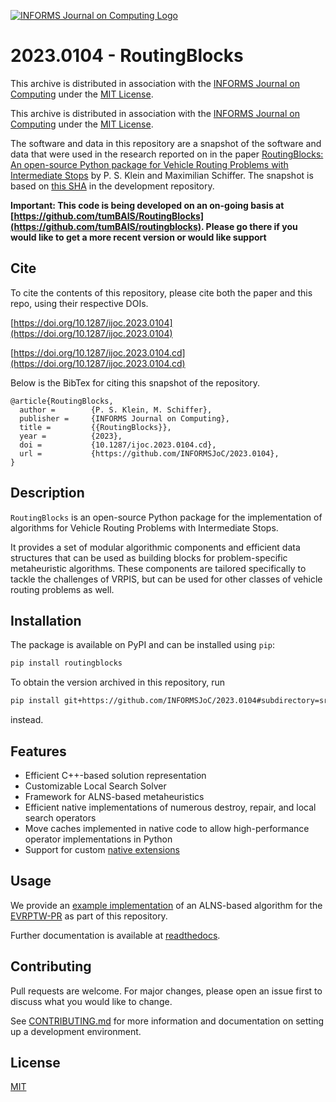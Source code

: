 [![INFORMS Journal on Computing Logo](https://INFORMSJoC.github.io/logos/INFORMS_Journal_on_Computing_Header.jpg)](https://pubsonline.informs.org/journal/ijoc)

# 2023.0104 - RoutingBlocks

This archive is distributed in association with the [INFORMS Journal on
Computing](https://pubsonline.informs.org/journal/ijoc) under the [MIT License](LICENSE).


This archive is distributed in association with the [INFORMS Journal on
Computing](https://pubsonline.informs.org/journal/ijoc) under the [MIT License](LICENSE).

The software and data in this repository are a snapshot of the software and data
that were used in the research reported on in the paper 
[RoutingBlocks: An open-source Python package for Vehicle Routing Problems with Intermediate Stops](https://doi.org/10.1287/ijoc.2023.0104) by P. S. Klein and Maximilian Schiffer. 
The snapshot is based on [this SHA](https://github.com/tumBAIS/RoutingBlocks/commit/2d2ee06c79b5d458b1aeeafd95a2b42b5441079a) 
in the development repository. 

**Important: This code is being developed on an on-going basis at 
[https://github.com/tumBAIS/RoutingBlocks](https://github.com/tumBAIS/routingblocks). Please go there if you would like to
get a more recent version or would like support**

## Cite

To cite the contents of this repository, please cite both the paper and this repo, using their respective DOIs.

[https://doi.org/10.1287/ijoc.2023.0104](https://doi.org/10.1287/ijoc.2023.0104)

[https://doi.org/10.1287/ijoc.2023.0104.cd](https://doi.org/10.1287/ijoc.2023.0104.cd)

Below is the BibTex for citing this snapshot of the repository.

```
@article{RoutingBlocks,
  author =        {P. S. Klein, M. Schiffer},
  publisher =     {INFORMS Journal on Computing},
  title =         {{RoutingBlocks}},
  year =          {2023},
  doi =           {10.1287/ijoc.2023.0104.cd},
  url =           {https://github.com/INFORMSJoC/2023.0104},
}  
```

## Description

`RoutingBlocks` is an open-source Python package for the implementation of algorithms for Vehicle Routing Problems with
Intermediate Stops.

It provides a set of modular algorithmic components and efficient data structures that can be used as building blocks
for problem-specific metaheuristic algorithms. These components are tailored specifically to tackle the challenges of
VRPIS, but can be used for other classes of vehicle routing problems as well.

## Installation

The package is available on PyPI and can be installed using `pip`:

```bash
pip install routingblocks
```

To obtain the version archived in this repository, run

```bash
pip install git+https://github.com/INFORMSJoC/2023.0104#subdirectory=src
```

instead.

## Features

* Efficient C++-based solution representation
* Customizable Local Search Solver
* Framework for ALNS-based metaheuristics
* Efficient native implementations of numerous destroy, repair, and local search operators
* Move caches implemented in native code to allow high-performance operator implementations in Python
* Support for custom [native extensions](https://github.com/tumBAIS/routingblocks-native-extension-example)

## Usage

We provide an [example implementation](https://github.com/tumBAIS/RoutingBlocks/tree/main/examples) of an ALNS-based
algorithm for
the [EVRPTW-PR](https://research.sabanciuniv.edu/id/eprint/26033/1/WP_EVRPTW-Partial_Recharge_KeskinCatay.pdf) as part
of this repository.

Further documentation is available
at [readthedocs](https://routingblocks.readthedocs.io/en/latest/getting_started.html).

## Contributing

Pull requests are welcome. For major changes, please open an issue first
to discuss what you would like to change.

See [CONTRIBUTING.md](CONTRIBUTING.md) for more information and documentation on setting up a development environment.

## License

[MIT](https://choosealicense.com/licenses/mit/)
